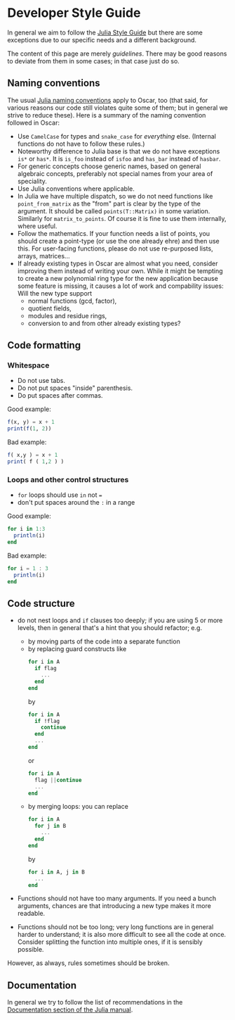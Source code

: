 # Developer Style Guide

In general we aim to follow the [Julia Style Guide](https://docs.julialang.org/en/v1/manual/style-guide/)
but there are some exceptions due to our specific needs and a different background.

The content of this page are merely *guidelines*. There may be good reasons to
deviate from them in some cases; in that case just do so.

## Naming conventions

The usual [Julia naming conventions](https://docs.julialang.org/en/v1/manual/style-guide/#Use-naming-conventions-consistent-with-Julia-base/)
apply to Oscar, too (that said, for various reasons our code still violates
quite some of them; but in general we strive to reduce these).
Here is a summary of the naming convention followed in Oscar:

- Use `CamelCase` for types and `snake_case` for *everything* else. (Internal functions do not have to follow these rules.)
- Noteworthy difference to Julia base is that we do not have exceptions `is*` or `has*`.
  It is `is_foo` instead of `isfoo` and `has_bar` instead of `hasbar`.
- For generic concepts choose generic names, based on general algebraic
  concepts, preferably not special names from your area of speciality.
- Use Julia conventions where applicable.
- In Julia we have multiple dispatch, so we do not need functions like
  `point_from_matrix` as the "from" part is clear by the type of the argument.
  It should be called `points(T::Matrix)` in some variation.
  Similarly for `matrix_to_points`. Of course it is fine to use them internally, where
  useful.
- Follow the mathematics. If your function needs a list of points, you should
  create a point-type (or use the one already ehre) and then use this.
  For user-facing functions, please do not use re-purposed lists, arrays,
  matrices...
- If already existing types in Oscar are almost what you need, consider
  improving them instead of writing your own. While it might be
  tempting to create a new polynomial ring type for the new application because
  some feature is missing, it causes a lot of work and compability issues: Will the new type support
  - normal functions (gcd, factor),
  - quotient fields,
  - modules and residue rings,
  - conversion to and from other already existing types?

## Code formatting

### Whitespace

- Do not use tabs.
- Do not put spaces "inside" parenthesis.
- Do put spaces after commas.

Good example:
```julia
f(x, y) = x + 1
print(f(1, 2))
```

Bad example:
```julia
f( x,y ) = x + 1
print( f ( 1,2 ) )
```

### Loops and other control structures

- `for` loops should use `in` not `=`
- don't put spaces around the `:` in a range

Good example:
```julia
for i in 1:3
  println(i)
end
```

Bad example:
```julia
for i = 1 : 3
  println(i)
end
```

## Code structure

- do not nest loops and `if` clauses too deeply; if you are using 5 or more
  levels, then in general that's a hint that you should refactor; e.g.
  - by moving parts of the code into a separate function
  - by replacing guard constructs like
    ```julia
    for i in A
      if flag
        ...
      end
    end
    ```
    by
    ```julia
    for i in A
      if !flag
        continue
      end
      ...
    end
    ```
    or
    ```julia
    for i in A
      flag ||continue
      ...
    end
    ```
  - by merging loops: you can replace
    ```julia
    for i in A
      for j in B
        ...
      end
    end
    ```
    by
    ```julia
    for i in A, j in B
      ...
    end
    ```

- Functions should not have too many arguments.
  If you need a bunch arguments, chances are that introducing a new type
  makes it more readable.

- Functions should not be too long; very long functions are in general harder
  to understand; it is also more difficult to see all the code at once. Consider
  splitting the function into multiple ones, if it is sensibly possible.

However, as always, rules sometimes should be broken.

## Documentation

In general we try to follow the list of recommendations in the
[Documentation section of the Julia manual](https://docs.julialang.org/en/v1/manual/documentation/).

